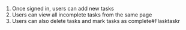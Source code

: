1. Once signed in, users can add new tasks
2. Users can view all incomplete tasks from the same page
3. Users can also delete tasks and mark tasks as complete#Flasktaskr